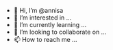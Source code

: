 - 👋 Hi, I’m @annisa
- 👀 I’m interested in ...
- 🌱 I’m currently learning ...
- 💞️ I’m looking to collaborate on ...
- 📫 How to reach me ...

<!---
nisawinatikaizza/nisawinatikaizza is a ✨ special ✨ repository because its `README.md` (this file) appears on your GitHub profile.
You can click the Preview link to take a look at your changes.
--->
